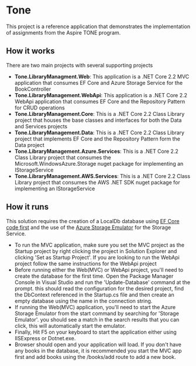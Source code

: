 # Tone
This project is a reference application that demonstrates the implementation of assignments from the Aspire TONE program.

## How it works
There are two main projects with several supporting projects
- **Tone.LibraryManagment.Web**:
  This application is a .NET Core 2.2 MVC application that consumes EF Core and Azure Storage Service for the BookController
- **Tone.LibraryManagement.WebApi**:
  This application is a .NET Core 2.2 WebApi application that consumes EF Core and the Repository Pattern for CRUD operations
- **Tone.LibraryManagement.Core**:
  This is a .NET Core 2.2 Class Library project that houses the base classes and interfaces for both the Data and Services projects
- **Tone.LibraryManagement.Data**:
  This is a .NET Core 2.2 Class Library project that implements EF Core and the Repository Pattern form the Data project
- **Tone.LibraryManagement.Azure.Services**:
  This is a .NET Core 2.2 Class Library project that consumes the Microsoft.WindowsAzure.Storage nuget package for implementing an IStorageService 
- **Tone.LibraryManagement.AWS.Services**:
  This is a .NET Core 2.2 Class Library project that consumes the AWS .NET SDK nuget package for implementing an IStorageService
  
## How it runs
This solution requires the creation of a LocalDb database using [EF Core code first](https://entityframeworkcore.com/approach-code-first) and the use of the [Azure Storage Emulator](https://docs.microsoft.com/en-us/azure/storage/common/storage-use-emulator) for the Storage Service. 

- To run the MVC application, make sure you set the MVC project as the Startup project by right clicking the project in Solution Explorer and clicking 'Set as Startup Project'.  If you are looking to run the WebApi project follow the same instructions for the WebApi project
- Before running either the Web(MVC) or WebApi project, you'll need to create the database for the first time.  Open the Package Manager Console in Visual Studio and run the 'Update-Database' command at the prompt.  this should read the configuration for the desired project, find the DbContext referenced in the Startup.cs file and then create an empty database using the name in the connection string.
- If running the Web(MVC) application, you'll need to start the Azure Storage Emulator from the start command by searching for 'Storage Emulator'.  you should see a match in the search results that you can click, this will automatically start the emulator.
- Finally, Hit F5 on your keyboard to start the application either using IISExpress or Dotnet.exe.
- Browser should open and your application will load.  If you don't have any books in the database, it is recommended you start the MVC app first and add books using the /books/add route to add a new book.
